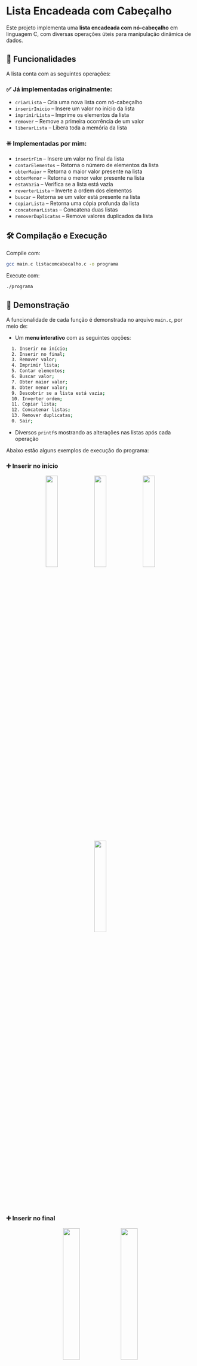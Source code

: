 # Lista Encadeada com Cabeçalho

Este projeto implementa uma **lista encadeada com nó-cabeçalho** em linguagem C, com diversas operações úteis para manipulação dinâmica de dados.

## 🧠 Funcionalidades

A lista conta com as seguintes operações:

### ✅ Já implementadas originalmente:
- `criarLista` – Cria uma nova lista com nó-cabeçalho
- `inserirInicio` – Insere um valor no início da lista
- `imprimirLista` – Imprime os elementos da lista
- `remover` – Remove a primeira ocorrência de um valor
- `liberarLista` – Libera toda a memória da lista

### ✳️ Implementadas por mim:
- `inserirFim` – Insere um valor no final da lista
- `contarElementos` – Retorna o número de elementos da lista
- `obterMaior` – Retorna o maior valor presente na lista
- `obterMenor` – Retorna o menor valor presente na lista
- `estaVazia` – Verifica se a lista está vazia
- `reverterLista` – Inverte a ordem dos elementos
- `buscar` – Retorna se um valor está presente na lista
- `copiarLista` – Retorna uma cópia profunda da lista
- `concatenarListas` – Concatena duas listas
- `removerDuplicatas` – Remove valores duplicados da lista

## 🛠️ Compilação e Execução

Compile com:

```bash
gcc main.c listacomcabecalho.c -o programa
```

Execute com:

```bash
./programa
```

## 🧪 Demonstração

A funcionalidade de cada função é demonstrada no arquivo `main.c`, por meio de:

- Um **menu interativo** com as seguintes opções:

```bash
  1. Inserir no início;
  2. Inserir no final;
  3. Remover valor;
  4. Imprimir lista;
  5. Contar elementos;
  6. Buscar valor;
  7. Obter maior valor;
  8. Obter menor valor;
  9. Descobrir se a lista está vazia;
  10. Inverter ordem;
  11. Copiar lista;
  12. Concatenar listas;
  13. Remover duplicatas;
  0. Sair;
```

- Diversos `printf`s mostrando as alterações nas listas após cada operação

Abaixo estão alguns exemplos de execução do programa:

### ➕ Inserir no início
<p align="center">
  <img src="img/inserirInicio01.png" width="25%" />
  <img src="img/inserirInicio02.png" width="25%" />
  <img src="img/inserirInicio03.png" width="25%" />
  <img src="img/inserirInicio04.png" width="25%" />
</p>

### ➕ Inserir no final
<p align="center">
  <img src="img/inserirFim01.png" width="30%" />
  <img src="img/inserirFim02.png" width="30%" />
</p>

### ❌ Remover valor
<p align="center">
  <img src="img/remover01.png" width="30%" />
  <img src="img/remover02.png" width="30%" />
</p>

### 📄 Imprimir lista
<p align="center">
  <img src="img/imprimir.png" width="30%" />
</p>

### 🔢 Contar elementos
<p align="center">
  <img src="img/contarElementos01.png" width="30%" />
</p>

### 🔍 Buscar valor
<p align="center">
  <img src="img/buscar01.png" width="30%" />
  <img src="img/buscar02.png" width="30%" />
</p>

### 🔺 Obter maior valor
<p align="center">
  <img src="img/maiorValor.png" width="30%" />
</p>

### 🔻 Obter menor valor
<p align="center">
  <img src="img/menorValor.png" width="30%" />
</p>

### 📭 Descobrir se a lista está vazia
<p align="center">
  <img src="img/estaVazia.png" width="30%" />
</p>

### 🔁 Inverter ordem
<p align="center">
  <img src="img/inverter.png" width="30%" />
</p>

### 📝 Copiar lista
<p align="center">
  <img src="img/copiar.png" width="30%" />
</p>

### 📎 Concatenar listas
<p align="center">
  <img src="img/concatenar.png" width="30%" />
</p>

### 🧹 Remover duplicatas
<p align="center">
  <img src="img/removerDuplicatas.png" width="30%" />
</p>

### 🚪 Sair
<p align="center">
  <img src="img/sair.png" width="30%" />
</p>